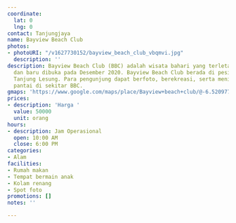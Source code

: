```yaml
---
coordinate:
  lat: 0
  lng: 0
contact: Tanjungjaya
name: Bayview Beach Club
photos:
- photoURI: "/v1627730152/bayview_beach_club_vbqmvi.jpg"
  description: ''
description: Bayview Beach Club (BBC) adalah wisata bahari yang terletak di Desa Tanjungjaya
  dan baru dibuka pada Desember 2020. Bayview Beach Club berada di pesisir Pantai
  Tanjung Lesung. Para pengunjung dapat berfoto, berekreasi, serta menikmati keindahan
  pantai di sekitar BBC.
gmaps: 'https://www.google.com/maps/place/Bayview+beach+club/@-6.5209777,105.6280713,17z/data=!3m1!4b1!4m5!3m4!1s0x2e43b718d0a9b3e7:0xc917df8c5236c18!8m2!3d-6.520983!4d105.63026 '
prices:
- description: 'Harga '
  value: 50000
  unit: orang
hours:
- description: Jam Operasional
  open: 10:00 AM
  close: 6:00 PM
categories:
- Alam
facilities:
- Rumah makan
- Tempat bermain anak
- Kolam renang
- Spot foto
promotions: []
notes: ''

---
```

